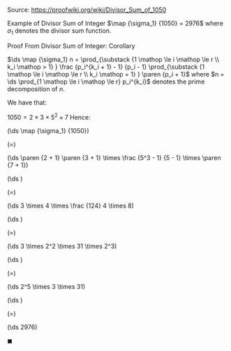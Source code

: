 # 

Source: https://proofwiki.org/wiki/Divisor_Sum_of_1050

Example of Divisor Sum of Integer
$\map {\sigma_1} {1050} = 2976$
where $\sigma_1$ denotes the divisor sum function.


Proof
From Divisor Sum of Integer: Corollary

$\ds \map {\sigma_1} n = \prod_{\substack {1 \mathop \le i \mathop \le r \\ k_i \mathop > 1} } \frac {p_i^{k_i + 1} - 1} {p_i - 1} \prod_{\substack {1 \mathop \le i \mathop \le r \\ k_i \mathop = 1} } \paren {p_i + 1}$
where $n = \ds \prod_{1 \mathop \le i \mathop \le r} p_i^{k_i}$ denotes the prime decomposition of $n$.

We have that:

$1050 = 2 \times 3 \times 5^2 \times 7$
Hence:














\(\ds \map {\sigma_1} {1050}\)

\(=\)







\(\ds \paren {2 + 1} \paren {3 + 1} \times \frac {5^3 - 1} {5 - 1} \times \paren {7 + 1}\)




















\(\ds \)

\(=\)







\(\ds 3 \times 4 \times \frac {124} 4 \times 8\)




















\(\ds \)

\(=\)







\(\ds 3 \times 2^2 \times 31 \times 2^3\)




















\(\ds \)

\(=\)







\(\ds 2^5 \times 3 \times 31\)




















\(\ds \)

\(=\)







\(\ds 2976\)









$\blacksquare$





